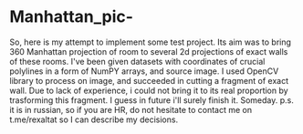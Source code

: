 # Manhattan_pic-
So, here is my attempt to implement some test project. Its aim was to bring 360 Manhattan projection of room to several 2d projections of exact walls of these rooms. I've been given datasets with coordinates of crucial polylines in a form of NumPY arrays, and source image. I used OpenCV library to process on image, and succeeded in cutting a fragment of exact wall. Due to lack of experience, i could not bring it to its real proportion by trasforming this fragment. 
I guess in future i'll surely finish it. Someday. 
p.s. it is in russian, so if you are HR, do not hesitate to contact me on t.me/rexaltat so I can describe my decisions.
